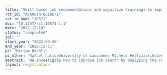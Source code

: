 ```yaml
---
title: "Skill based job recommendations and cognitive trainings to improve job search"
rct_id: "AEARCTR-0010571"
rct_id_num: "10571"
doi: "10.1257/rct.10571-1.1"
date: "2022-12-10"
status: "completed"
jel: ""
start_year: "2022-09-26"
end_year: "2023-12-31"
pi: "Mirjam Bächli"
pi_other: "Rafael LaliveUniversity of Lausanne; Michele PellizzariUniversity of Geneva; Matthias KliegelUniversity of Geneva; Mauro CherubiniUniversity of Lausanne"
abstract: "We investigate how to improve job search by analyzing the role of job recommendations and cognitive trainings. We conduct an experiment with job seekers residing in Switzerland who are randomly allocated to different treatment arms. At study entry, each participant creates a skill profile based on survey questions and self-administered behavioral tests. To study skill profiles of occupations and job seekers, some participants receive personalized job recommendations. To study cognitive challenges in the job search, some participants receive cognitive and mindfulness trainings. We investigate the effect of these treatments on unemployment duration and skill mismatch."
layout: registration
---
```


